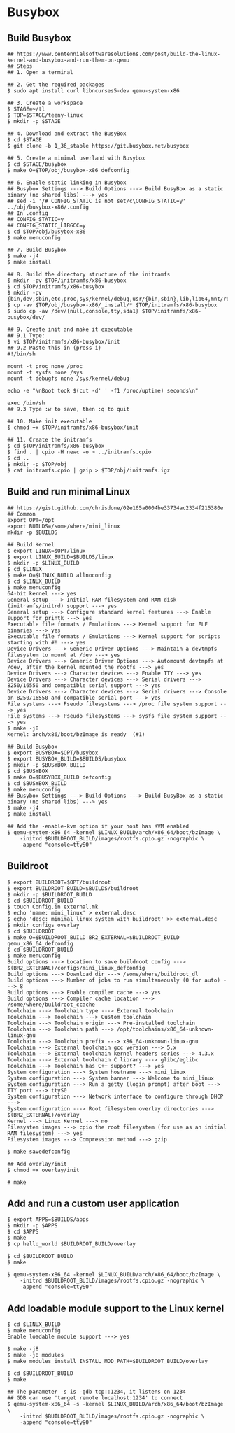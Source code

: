 Busybox
=======

## Build Busybox

    ## https://www.centennialsoftwaresolutions.com/post/build-the-linux-kernel-and-busybox-and-run-them-on-qemu
    ## Steps
    ## 1. Open a terminal

    ## 2. Get the required packages
    $ sudo apt install curl libncurses5-dev qemu-system-x86

    ## 3. Create a workspace
    $ STAGE=~/tl
    $ TOP=$STAGE/teeny-linux
    $ mkdir -p $STAGE

    ## 4. Download and extract the BusyBox
    $ cd $STAGE
    $ git clone -b 1_36_stable https://git.busybox.net/busybox

    ## 5. Create a minimal userland with Busybox
    $ cd $STAGE/busybox
    $ make O=$TOP/obj/busybox-x86 defconfig

    ## 6. Enable static linking in Busybox
    ## Busybox Settings ---> Build Options ---> Build BusyBox as a static binary (no shared libs) ---> yes
    ## sed -i '/# CONFIG_STATIC is not set/c\CONFIG_STATIC=y' ../obj/busybox-x86/.config
    ## In .config
    ## CONFIG_STATIC=y
    ## CONFIG_STATIC_LIBGCC=y
    $ cd $TOP/obj/busybox-x86
    $ make menuconfig

    ## 7. Build Busybox
    $ make -j4
    $ make install

    ## 8. Build the directory structure of the initramfs
    $ mkdir -pv $TOP/initramfs/x86-busybox
    $ cd $TOP/initramfs/x86-busybox
    $ mkdir -pv {bin,dev,sbin,etc,proc,sys/kernel/debug,usr/{bin,sbin},lib,lib64,mnt/root,root}
    $ cp -av $TOP/obj/busybox-x86/_install/* $TOP/initramfs/x86-busybox
    $ sudo cp -av /dev/{null,console,tty,sda1} $TOP/initramfs/x86-busybox/dev/

    ## 9. Create init and make it executable
    ## 9.1 Type:
    $ vi $TOP/initramfs/x86-busybox/init
    ## 9.2 Paste this in (press i)
    #!/bin/sh

    mount -t proc none /proc
    mount -t sysfs none /sys
    mount -t debugfs none /sys/kernel/debug

    echo -e "\nBoot took $(cut -d' ' -f1 /proc/uptime) seconds\n"

    exec /bin/sh
    ## 9.3 Type :w to save, then :q to quit

    ## 10. Make init executable
    $ chmod +x $TOP/initramfs/x86-busybox/init

    ## 11. Create the initramfs
    $ cd $TOP/initramfs/x86-busybox
    $ find . | cpio -H newc -o > ../initramfs.cpio
    $ cd ..
    $ mkdir -p $TOP/obj
    $ cat initramfs.cpio | gzip > $TOP/obj/initramfs.igz

## Build and run minimal Linux

    ## https://gist.github.com/chrisdone/02e165a0004be33734ac2334f215380e
    ## Common
    export OPT=/opt
    export BUILDS=/some/where/mini_linux
    mkdir -p $BUILDS

    ## Build Kernel
    $ export LINUX=$OPT/linux
    $ export LINUX_BUILD=$BUILDS/linux
    $ mkdir -p $LINUX_BUILD
    $ cd $LINUX
    $ make O=$LINUX_BUILD allnoconfig
    $ cd $LINUX_BUILD
    $ make menuconfig
    64-bit kernel ---> yes
    General setup ---> Initial RAM filesystem and RAM disk (initramfs/initrd) support ---> yes
    General setup ---> Configure standard kernel features ---> Enable support for printk ---> yes
    Executable file formats / Emulations ---> Kernel support for ELF binaries ---> yes
    Executable file formats / Emulations ---> Kernel support for scripts starting with #! ---> yes
    Device Drivers ---> Generic Driver Options ---> Maintain a devtmpfs filesystem to mount at /dev ---> yes
    Device Drivers ---> Generic Driver Options ---> Automount devtmpfs at /dev, after the kernel mounted the rootfs ---> yes
    Device Drivers ---> Character devices ---> Enable TTY ---> yes
    Device Drivers ---> Character devices ---> Serial drivers ---> 8250/16550 and compatible serial support ---> yes
    Device Drivers ---> Character devices ---> Serial drivers ---> Console on 8250/16550 and compatible serial port ---> yes
    File systems ---> Pseudo filesystems ---> /proc file system support ---> yes
    File systems ---> Pseudo filesystems ---> sysfs file system support ---> yes
    $ make -j8
    Kernel: arch/x86/boot/bzImage is ready  (#1)

    ## Build Busybox
    $ export BUSYBOX=$OPT/busybox
    $ export BUSYBOX_BUILD=$BUILDS/busybox
    $ mkdir -p $BUSYBOX_BUILD
    $ cd $BUSYBOX
    $ make O=$BUSYBOX_BUILD defconfig
    $ cd $BUSYBOX_BUILD
    $ make menuconfig
    ## Busybox Settings ---> Build Options ---> Build BusyBox as a static binary (no shared libs) ---> yes
    $ make -j4
    $ make install

    ## Add the -enable-kvm option if your host has KVM enabled
    $ qemu-system-x86_64 -kernel $LINUX_BUILD/arch/x86_64/boot/bzImage \
        -initrd $BUILDROOT_BUILD/images/rootfs.cpio.gz -nographic \
        -append "console=ttyS0"

## Buildroot

    $ export BUILDROOT=$OPT/buildroot
    $ export BUILDROOT_BUILD=$BUILDS/buildroot
    $ mkdir -p $BUILDROOT_BUILD
    $ cd $BUILDROOT_BUILD
    $ touch Config.in external.mk
    $ echo 'name: mini_linux' > external.desc
    $ echo 'desc: minimal linux system with buildroot' >> external.desc
    $ mkdir configs overlay
    $ cd $BUILDROOT
    $ make O=$BUILDROOT_BUILD BR2_EXTERNAL=$BUILDROOT_BUILD qemu_x86_64_defconfig
    $ cd $BUILDROOT_BUILD
    $ make menuconfig
    Build options ---> Location to save buildroot config ---> $(BR2_EXTERNAL)/configs/mini_linux_defconfig
    Build options ---> Download dir ---> /some/where/buildroot_dl
    Build options ---> Number of jobs to run simultaneously (0 for auto) ---> 8
    Build options ---> Enable compiler cache ---> yes
    Build options ---> Compiler cache location ---> /some/where/buildroot_ccache
    Toolchain ---> Toolchain type ---> External toolchain
    Toolchain ---> Toolchain ---> Custom toolchain
    Toolchain ---> Toolchain origin ---> Pre-installed toolchain
    Toolchain ---> Toolchain path ---> /opt/toolchains/x86_64-unknown-linux-gnu
    Toolchain ---> Toolchain prefix ---> x86_64-unknown-linux-gnu
    Toolchain ---> External toolchain gcc version ---> 5.x
    Toolchain ---> External toolchain kernel headers series ---> 4.3.x
    Toolchain ---> External toolchain C library ---> glibc/eglibc
    Toolchain ---> Toolchain has C++ support? ---> yes
    System configuration ---> System hostname ---> mini_linux
    System configuration ---> System banner ---> Welcome to mini_linux
    System configuration ---> Run a getty (login prompt) after boot ---> TTY port ---> ttyS0
    System configuration ---> Network interface to configure through DHCP --->
    System configuration ---> Root filesystem overlay directories ---> $(BR2_EXTERNAL)/overlay
    Kernel ---> Linux Kernel ---> no
    Filesystem images ---> cpio the root filesystem (for use as an initial RAM filesystem) ---> yes
    Filesystem images ---> Compression method ---> gzip

    $ make savedefconfig

    ## Add overlay/init
    $ chmod +x overlay/init

    # make

## Add and run a custom user application

    $ export APPS=$BUILDS/apps
    $ mkdir -p $APPS
    $ cd $APPS
    $ make
    $ cp hello_world $BUILDROOT_BUILD/overlay

    $ cd $BUILDROOT_BUILD
    $ make

    $ qemu-system-x86_64 -kernel $LINUX_BUILD/arch/x86_64/boot/bzImage \
        -initrd $BUILDROOT_BUILD/images/rootfs.cpio.gz -nographic \
        -append "console=ttyS0"

## Add loadable module support to the Linux kernel

    $ cd $LINUX_BUILD
    $ make menuconfig
    Enable loadable module support ---> yes

    $ make -j8
    $ make -j8 modules
    $ make modules_install INSTALL_MOD_PATH=$BUILDROOT_BUILD/overlay

    $ cd $BUILDROOT_BUILD
    $ make

    ## The parameter -s is -gdb tcp::1234, it listens on 1234
    ## GDB can use 'target remote localhost:1234' to connect
    $ qemu-system-x86_64 -s -kernel $LINUX_BUILD/arch/x86_64/boot/bzImage \
        -initrd $BUILDROOT_BUILD/images/rootfs.cpio.gz -nographic \
        -append "console=ttyS0"
